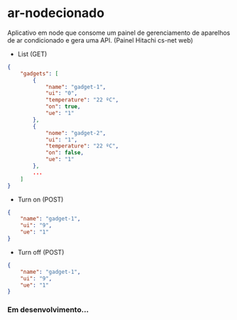# ar-nodecionado
Aplicativo em node que consome um painel de gerenciamento de aparelhos de ar condicionado e gera uma API. (Painel Hitachi cs-net web)

- List (GET)
```json
{
    "gadgets": [
        {
            "name": "gadget-1",
            "ui": "0",
            "temperature": "22 ºC",
            "on": true,
            "ue": "1"
        },
        {
            "nome": "gadget-2",
            "ui": "1",
            "temperature": "22 ºC",
            "on": false,
            "ue": "1"
        },
        ...
    ]
}
```

- Turn on (POST)
```json
{
    "name": "gadget-1",
    "ui": "9",
    "ue": "1"
}
```


- Turn off (POST)
```json
{
    "name": "gadget-1",
    "ui": "9",
    "ue": "1"
}
```

### Em desenvolvimento...
